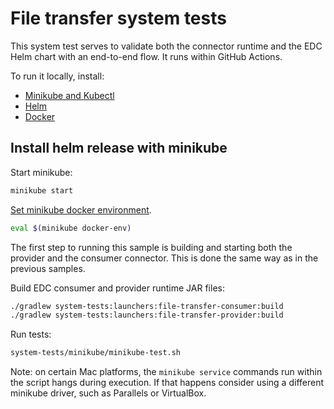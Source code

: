 # File transfer system tests

This system test serves to validate both the connector runtime and the EDC Helm chart with an end-to-end flow.
It runs within GitHub Actions.

To run it locally, install:
- [Minikube and Kubectl](https://kubernetes.io/docs/tasks/tools/)
- [Helm](https://helm.sh/docs/intro/install/)
- [Docker](https://docs.docker.com/get-docker/)

## Install helm release with minikube

Start minikube:

```bash
minikube start
```

[Set minikube docker environment](https://minikube.sigs.k8s.io/docs/handbook/pushing/#1-pushing-directly-to-the-in-cluster-docker-daemon-docker-env).

```bash
eval $(minikube docker-env)
```

The first step to running this sample is building and starting both the provider and the consumer connector. This is
done the same way as in the previous samples.

Build EDC consumer and provider runtime JAR files:

```bash
./gradlew system-tests:launchers:file-transfer-consumer:build
./gradlew system-tests:launchers:file-transfer-provider:build
```

Run tests:

```bash
system-tests/minikube/minikube-test.sh
```

Note: on certain Mac platforms, the `minikube service` commands run within the script hangs during execution. If that happens consider using a different minikube driver, such as Parallels or VirtualBox.
